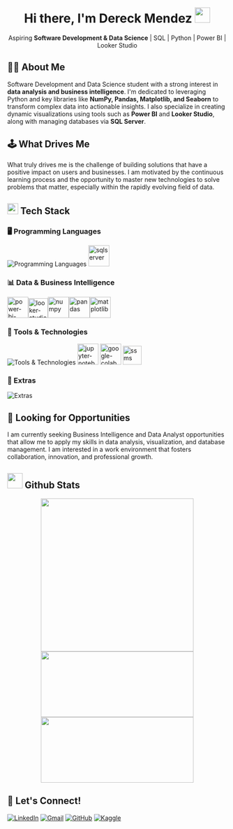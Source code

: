 <h1 align="center"><b>Hi there, I'm Dereck Mendez </b><img src="https://media.giphy.com/media/hvRJCLFzcasrR4ia7z/giphy.gif" width="35"></h1>
<p align="center">
Aspiring <strong>Software Development & Data Science</strong> | SQL | Python | Power BI | Looker Studio
</p>

## 👨‍💻 About Me

Software Development and Data Science student with a strong interest in **data analysis and business intelligence**. I'm dedicated to leveraging Python and key libraries like **NumPy, Pandas, Matplotlib, and Seaborn** to transform complex data into actionable insights. I also specialize in creating dynamic visualizations using tools such as **Power BI** and **Looker Studio**, along with managing databases via **SQL Server**.

## 🕹️ What Drives Me

What truly drives me is the challenge of building solutions that have a positive impact on users and businesses. I am motivated by the continuous learning process and the opportunity to master new technologies to solve problems that matter, especially within the rapidly evolving field of data.

## <img src="https://media2.giphy.com/media/QssGEmpkyEOhBCb7e1/giphy.gif?cid=ecf05e47a0n3gi1bfqntqmob8g9aid1oyj2wr3ds3mg700bl&rid=giphy.gif" width ="25"><b> Tech Stack</b>

### 🖥️ Programming Languages

![Programming Languages](https://skillicons.dev/icons?i=python,java,r,mysql)
<img width="48" height="48" src="https://github.com/user-attachments/assets/34610dc1-39db-4ccb-9c9f-479b7ba9eb82" alt="sqlserver"/>

### 📊 Data & Business Intelligence

<img width="48" height="48" src="https://img.icons8.com/color/48/power-bi-2021.png" alt="power-bi-2021"/><img width="45" height="45" src="https://img.icons8.com/?size=100&id=SruJhzn0nnLl&format=png&color=000000" alt="looker-studio"/><img width="48" height="48" src="https://img.icons8.com/color/48/numpy.png" alt="numpy"/><img width="48" height="48" src="https://img.icons8.com/color/48/pandas.png" alt="pandas"/><img width="48" height="48" src="https://github.com/user-attachments/assets/43218651-0a52-44b5-92c7-35a1bcf129b3" alt="matplotlib"/>

### 🔧 Tools & Technologies

![Tools & Technologies](https://skillicons.dev/icons?i=git,github,idea,pycharm,vscode)
<img width="48" height="48" src="https://github.com/user-attachments/assets/eccdd28b-4c77-462e-bbd8-1b00eb1ecc3b" alt="jupyter-notebook"/>
<img width="48" height="48" src="https://github.com/user-attachments/assets/a0e3f677-ddb6-43c8-aecd-4790a5d6f9f3" alt="google-colab"/>
<img width="43" height="43" src="https://datamodel.com/wp-content/uploads/2025/05/ssms_21.png" alt="ssms"/>

### 🧮 Extras

![Extras](https://skillicons.dev/icons?i=figma,obsidian,notion,md,latex,bash)

## 🌱 Looking for Opportunities

I am currently seeking Business Intelligence and Data Analyst opportunities that allow me to apply my skills in data analysis, visualization, and database management. I am interested in a work environment that fosters collaboration, innovation, and professional growth.

## <img src="https://media.giphy.com/media/iY8CRBdQXODJSCERIr/giphy.gif" width="35"><b> Github Stats</b>

<p align="center">
  <img src="https://github-readme-stats.vercel.app/api?username=ayorick23&show_icons=true&theme=dracula" width="350px">
  <img src="https://github-readme-streak-stats.herokuapp.com/?user=ayorick23&theme=dracula" height="150" width="350px">
  <img src="https://github-readme-stats.vercel.app/api/top-langs/?username=ayorick23&layout=compact" height = "150" width="350px">
</p>

## 📩 Let's Connect!

[![LinkedIn](https://img.shields.io/badge/-LinkedIn-blue?style=flat&logo=linkedin&logoColor=white)](https://linkedin.com/in/dereckmendez/)
[![Gmail](https://img.shields.io/badge/-Email-D14836?style=flat&logo=gmail&logoColor=white)](mailto:mayorickhenry@gmail.com)
[![GitHub](https://img.shields.io/badge/-GitHub-181717?style=flat&logo=github&logoColor=white)](https://github.com/ayorick23)
[![Kaggle](https://img.shields.io/badge/-Kaggle-181717?style=flat&logo=kaggle&logoColor=white)](https://www.kaggle.com/dereckmendez)
